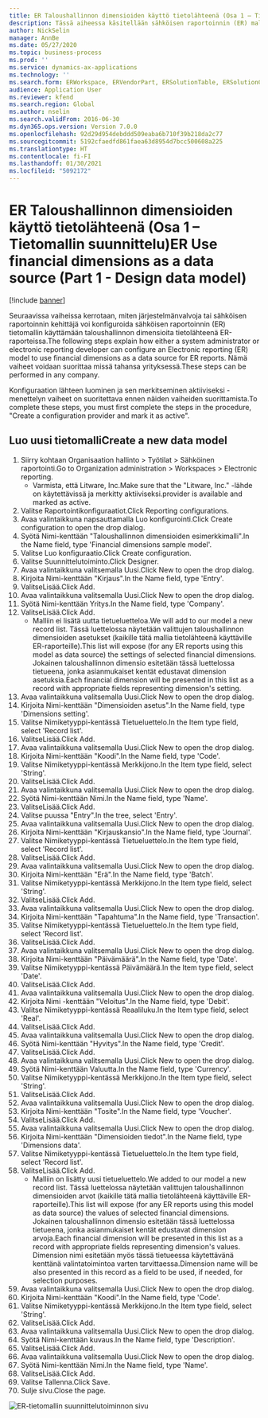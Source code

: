```yaml
---
title: ER Taloushallinnon dimensioiden käyttö tietolähteenä (Osa 1 – Tietomallin suunnittelu)
description: Tässä aiheessa käsitellään sähköisen raportoinnin (ER) mallin määrittämistä käyttämään taloushallinnon dimensioita ER-raporttien tietolähteenä. (Osa 1)
author: NickSelin
manager: AnnBe
ms.date: 05/27/2020
ms.topic: business-process
ms.prod: ''
ms.service: dynamics-ax-applications
ms.technology: ''
ms.search.form: ERWorkspace, ERVendorPart, ERSolutionTable, ERSolutionCreateDropDialog, ERDataModelDesigner, ERDataModelContentsItemCreationDialog
audience: Application User
ms.reviewer: kfend
ms.search.region: Global
ms.author: nselin
ms.search.validFrom: 2016-06-30
ms.dyn365.ops.version: Version 7.0.0
ms.openlocfilehash: 92d29d954debddd509eaba6b710f39b218da2c77
ms.sourcegitcommit: 5192cfaedfd861faea63d8954d7bcc500608a225
ms.translationtype: HT
ms.contentlocale: fi-FI
ms.lasthandoff: 01/30/2021
ms.locfileid: "5092172"
---
```

# <a name="er-use-financial-dimensions-as-a-data-source-part-1---design-data-model"></a><span data-ttu-id="0a618-104">ER Taloushallinnon dimensioiden käyttö tietolähteenä (Osa 1 – Tietomallin suunnittelu)</span><span class="sxs-lookup"><span data-stu-id="0a618-104">ER Use financial dimensions as a data source (Part 1 - Design data model)</span></span>

[!include [banner](../../includes/banner.md)]

<span data-ttu-id="0a618-105">Seuraavissa vaiheissa kerrotaan, miten järjestelmänvalvoja tai sähköisen raportoinnin kehittäjä voi konfiguroida sähköisen raportoinnin (ER) tietomallin käyttämään taloushallinnon dimensioita tietolähteenä ER-raporteissa.</span><span class="sxs-lookup"><span data-stu-id="0a618-105">The following steps explain how either a system administrator or electronic reporting developer can configure an Electronic reporting (ER) model to use financial dimensions as a data source for ER reports.</span></span> <span data-ttu-id="0a618-106">Nämä vaiheet voidaan suorittaa missä tahansa yrityksessä.</span><span class="sxs-lookup"><span data-stu-id="0a618-106">These steps can be performed in any company.</span></span>

<span data-ttu-id="0a618-107">Konfiguraation lähteen luominen ja sen merkitseminen aktiiviseksi -menettelyn vaiheet on suoritettava ennen näiden vaiheiden suorittamista.</span><span class="sxs-lookup"><span data-stu-id="0a618-107">To complete these steps, you must first complete the steps in the procedure, "Create a configuration provider and mark it as active".</span></span>


## <a name="create-a-new-data-model"></a><span data-ttu-id="0a618-108">Luo uusi tietomalli</span><span class="sxs-lookup"><span data-stu-id="0a618-108">Create a new data model</span></span>
1. <span data-ttu-id="0a618-109">Siirry kohtaan Organisaation hallinto > Työtilat > Sähköinen raportointi.</span><span class="sxs-lookup"><span data-stu-id="0a618-109">Go to Organization administration > Workspaces > Electronic reporting.</span></span>
    * <span data-ttu-id="0a618-110">Varmista, että Litware, Inc.</span><span class="sxs-lookup"><span data-stu-id="0a618-110">Make sure that the "Litware, Inc."</span></span> <span data-ttu-id="0a618-111">-lähde on käytettävissä ja merkitty aktiiviseksi.</span><span class="sxs-lookup"><span data-stu-id="0a618-111">provider is available and marked as active.</span></span>  
2. <span data-ttu-id="0a618-112">Valitse Raportointikonfiguraatiot.</span><span class="sxs-lookup"><span data-stu-id="0a618-112">Click Reporting configurations.</span></span>
3. <span data-ttu-id="0a618-113">Avaa valintaikkuna napsauttamalla Luo konfigurointi.</span><span class="sxs-lookup"><span data-stu-id="0a618-113">Click Create configuration to open the drop dialog.</span></span>
4. <span data-ttu-id="0a618-114">Syötä Nimi-kenttään "Taloushallinnon dimensioiden esimerkkimalli".</span><span class="sxs-lookup"><span data-stu-id="0a618-114">In the Name field, type 'Financial dimensions sample model'.</span></span>
5. <span data-ttu-id="0a618-115">Valitse Luo konfiguraatio.</span><span class="sxs-lookup"><span data-stu-id="0a618-115">Click Create configuration.</span></span>
6. <span data-ttu-id="0a618-116">Valitse Suunnittelutoiminto.</span><span class="sxs-lookup"><span data-stu-id="0a618-116">Click Designer.</span></span>
7. <span data-ttu-id="0a618-117">Avaa valintaikkuna valitsemalla Uusi.</span><span class="sxs-lookup"><span data-stu-id="0a618-117">Click New to open the drop dialog.</span></span>
8. <span data-ttu-id="0a618-118">Kirjoita Nimi-kenttään "Kirjaus".</span><span class="sxs-lookup"><span data-stu-id="0a618-118">In the Name field, type 'Entry'.</span></span>
9. <span data-ttu-id="0a618-119">ValitseLisää.</span><span class="sxs-lookup"><span data-stu-id="0a618-119">Click Add.</span></span>
10. <span data-ttu-id="0a618-120">Avaa valintaikkuna valitsemalla Uusi.</span><span class="sxs-lookup"><span data-stu-id="0a618-120">Click New to open the drop dialog.</span></span>
11. <span data-ttu-id="0a618-121">Syötä Nimi-kenttään Yritys.</span><span class="sxs-lookup"><span data-stu-id="0a618-121">In the Name field, type 'Company'.</span></span>
12. <span data-ttu-id="0a618-122">ValitseLisää.</span><span class="sxs-lookup"><span data-stu-id="0a618-122">Click Add.</span></span>
    * <span data-ttu-id="0a618-123">Malliin ei lisätä uutta tietueluetteloa.</span><span class="sxs-lookup"><span data-stu-id="0a618-123">We will add to our model a new record list.</span></span> <span data-ttu-id="0a618-124">Tässä luettelossa näytetään valittujen taloushallinnon dimensioiden asetukset (kaikille tätä mallia tietolähteenä käyttäville ER-raporteille).</span><span class="sxs-lookup"><span data-stu-id="0a618-124">This list will expose (for any ER reports using this model as data source) the settings of selected financial dimensions.</span></span> <span data-ttu-id="0a618-125">Jokainen taloushallinnon dimensio esitetään tässä luettelossa tietueena, jonka asianmukaiset kentät edustavat dimension asetuksia.</span><span class="sxs-lookup"><span data-stu-id="0a618-125">Each financial dimension will be presented in this list as a record with appropriate fields representing dimension's setting.</span></span>  
13. <span data-ttu-id="0a618-126">Avaa valintaikkuna valitsemalla Uusi.</span><span class="sxs-lookup"><span data-stu-id="0a618-126">Click New to open the drop dialog.</span></span>
14. <span data-ttu-id="0a618-127">Kirjoita Nimi-kenttään "Dimensioiden asetus".</span><span class="sxs-lookup"><span data-stu-id="0a618-127">In the Name field, type 'Dimensions setting'.</span></span>
15. <span data-ttu-id="0a618-128">Valitse Nimiketyyppi-kentässä Tietueluettelo.</span><span class="sxs-lookup"><span data-stu-id="0a618-128">In the Item type field, select 'Record list'.</span></span>
16. <span data-ttu-id="0a618-129">ValitseLisää.</span><span class="sxs-lookup"><span data-stu-id="0a618-129">Click Add.</span></span>
17. <span data-ttu-id="0a618-130">Avaa valintaikkuna valitsemalla Uusi.</span><span class="sxs-lookup"><span data-stu-id="0a618-130">Click New to open the drop dialog.</span></span>
18. <span data-ttu-id="0a618-131">Kirjoita Nimi-kenttään "Koodi".</span><span class="sxs-lookup"><span data-stu-id="0a618-131">In the Name field, type 'Code'.</span></span>
19. <span data-ttu-id="0a618-132">Valitse Nimiketyyppi-kentässä Merkkijono.</span><span class="sxs-lookup"><span data-stu-id="0a618-132">In the Item type field, select 'String'.</span></span>
20. <span data-ttu-id="0a618-133">ValitseLisää.</span><span class="sxs-lookup"><span data-stu-id="0a618-133">Click Add.</span></span>
21. <span data-ttu-id="0a618-134">Avaa valintaikkuna valitsemalla Uusi.</span><span class="sxs-lookup"><span data-stu-id="0a618-134">Click New to open the drop dialog.</span></span>
22. <span data-ttu-id="0a618-135">Syötä Nimi-kenttään Nimi.</span><span class="sxs-lookup"><span data-stu-id="0a618-135">In the Name field, type 'Name'.</span></span>
23. <span data-ttu-id="0a618-136">ValitseLisää.</span><span class="sxs-lookup"><span data-stu-id="0a618-136">Click Add.</span></span>
24. <span data-ttu-id="0a618-137">Valitse puussa "Entry".</span><span class="sxs-lookup"><span data-stu-id="0a618-137">In the tree, select 'Entry'.</span></span>
25. <span data-ttu-id="0a618-138">Avaa valintaikkuna valitsemalla Uusi.</span><span class="sxs-lookup"><span data-stu-id="0a618-138">Click New to open the drop dialog.</span></span>
26. <span data-ttu-id="0a618-139">Kirjoita Nimi-kenttään "Kirjauskansio".</span><span class="sxs-lookup"><span data-stu-id="0a618-139">In the Name field, type 'Journal'.</span></span>
27. <span data-ttu-id="0a618-140">Valitse Nimiketyyppi-kentässä Tietueluettelo.</span><span class="sxs-lookup"><span data-stu-id="0a618-140">In the Item type field, select 'Record list'.</span></span>
28. <span data-ttu-id="0a618-141">ValitseLisää.</span><span class="sxs-lookup"><span data-stu-id="0a618-141">Click Add.</span></span>
29. <span data-ttu-id="0a618-142">Avaa valintaikkuna valitsemalla Uusi.</span><span class="sxs-lookup"><span data-stu-id="0a618-142">Click New to open the drop dialog.</span></span>
30. <span data-ttu-id="0a618-143">Kirjoita Nimi-kenttään "Erä".</span><span class="sxs-lookup"><span data-stu-id="0a618-143">In the Name field, type 'Batch'.</span></span>
31. <span data-ttu-id="0a618-144">Valitse Nimiketyyppi-kentässä Merkkijono.</span><span class="sxs-lookup"><span data-stu-id="0a618-144">In the Item type field, select 'String'.</span></span>
32. <span data-ttu-id="0a618-145">ValitseLisää.</span><span class="sxs-lookup"><span data-stu-id="0a618-145">Click Add.</span></span>
33. <span data-ttu-id="0a618-146">Avaa valintaikkuna valitsemalla Uusi.</span><span class="sxs-lookup"><span data-stu-id="0a618-146">Click New to open the drop dialog.</span></span>
34. <span data-ttu-id="0a618-147">Kirjoita Nimi-kenttään "Tapahtuma".</span><span class="sxs-lookup"><span data-stu-id="0a618-147">In the Name field, type 'Transaction'.</span></span>
35. <span data-ttu-id="0a618-148">Valitse Nimiketyyppi-kentässä Tietueluettelo.</span><span class="sxs-lookup"><span data-stu-id="0a618-148">In the Item type field, select 'Record list'.</span></span>
36. <span data-ttu-id="0a618-149">ValitseLisää.</span><span class="sxs-lookup"><span data-stu-id="0a618-149">Click Add.</span></span>
37. <span data-ttu-id="0a618-150">Avaa valintaikkuna valitsemalla Uusi.</span><span class="sxs-lookup"><span data-stu-id="0a618-150">Click New to open the drop dialog.</span></span>
38. <span data-ttu-id="0a618-151">Kirjoita Nimi-kenttään "Päivämäärä".</span><span class="sxs-lookup"><span data-stu-id="0a618-151">In the Name field, type 'Date'.</span></span>
39. <span data-ttu-id="0a618-152">Valitse Nimiketyyppi-kentässä Päivämäärä.</span><span class="sxs-lookup"><span data-stu-id="0a618-152">In the Item type field, select 'Date'.</span></span>
40. <span data-ttu-id="0a618-153">ValitseLisää.</span><span class="sxs-lookup"><span data-stu-id="0a618-153">Click Add.</span></span>
41. <span data-ttu-id="0a618-154">Avaa valintaikkuna valitsemalla Uusi.</span><span class="sxs-lookup"><span data-stu-id="0a618-154">Click New to open the drop dialog.</span></span>
42. <span data-ttu-id="0a618-155">Kirjoita Nimi -kenttään "Veloitus".</span><span class="sxs-lookup"><span data-stu-id="0a618-155">In the Name field, type 'Debit'.</span></span>
43. <span data-ttu-id="0a618-156">Valitse Nimiketyyppi-kentässä Reaaliluku.</span><span class="sxs-lookup"><span data-stu-id="0a618-156">In the Item type field, select 'Real'.</span></span>
44. <span data-ttu-id="0a618-157">ValitseLisää.</span><span class="sxs-lookup"><span data-stu-id="0a618-157">Click Add.</span></span>
45. <span data-ttu-id="0a618-158">Avaa valintaikkuna valitsemalla Uusi.</span><span class="sxs-lookup"><span data-stu-id="0a618-158">Click New to open the drop dialog.</span></span>
46. <span data-ttu-id="0a618-159">Syötä Nimi-kenttään "Hyvitys".</span><span class="sxs-lookup"><span data-stu-id="0a618-159">In the Name field, type 'Credit'.</span></span>
47. <span data-ttu-id="0a618-160">ValitseLisää.</span><span class="sxs-lookup"><span data-stu-id="0a618-160">Click Add.</span></span>
48. <span data-ttu-id="0a618-161">Avaa valintaikkuna valitsemalla Uusi.</span><span class="sxs-lookup"><span data-stu-id="0a618-161">Click New to open the drop dialog.</span></span>
49. <span data-ttu-id="0a618-162">Syötä Nimi-kenttään Valuutta.</span><span class="sxs-lookup"><span data-stu-id="0a618-162">In the Name field, type 'Currency'.</span></span>
50. <span data-ttu-id="0a618-163">Valitse Nimiketyyppi-kentässä Merkkijono.</span><span class="sxs-lookup"><span data-stu-id="0a618-163">In the Item type field, select 'String'.</span></span>
51. <span data-ttu-id="0a618-164">ValitseLisää.</span><span class="sxs-lookup"><span data-stu-id="0a618-164">Click Add.</span></span>
52. <span data-ttu-id="0a618-165">Avaa valintaikkuna valitsemalla Uusi.</span><span class="sxs-lookup"><span data-stu-id="0a618-165">Click New to open the drop dialog.</span></span>
53. <span data-ttu-id="0a618-166">Kirjoita Nimi-kenttään "Tosite".</span><span class="sxs-lookup"><span data-stu-id="0a618-166">In the Name field, type 'Voucher'.</span></span>
54. <span data-ttu-id="0a618-167">ValitseLisää.</span><span class="sxs-lookup"><span data-stu-id="0a618-167">Click Add.</span></span>
55. <span data-ttu-id="0a618-168">Avaa valintaikkuna valitsemalla Uusi.</span><span class="sxs-lookup"><span data-stu-id="0a618-168">Click New to open the drop dialog.</span></span>
56. <span data-ttu-id="0a618-169">Kirjoita Nimi-kenttään "Dimensioiden tiedot".</span><span class="sxs-lookup"><span data-stu-id="0a618-169">In the Name field, type 'Dimensions data'.</span></span>
57. <span data-ttu-id="0a618-170">Valitse Nimiketyyppi-kentässä Tietueluettelo.</span><span class="sxs-lookup"><span data-stu-id="0a618-170">In the Item type field, select 'Record list'.</span></span>
58. <span data-ttu-id="0a618-171">ValitseLisää.</span><span class="sxs-lookup"><span data-stu-id="0a618-171">Click Add.</span></span>
    * <span data-ttu-id="0a618-172">Malliin on lisätty uusi tietueluettelo.</span><span class="sxs-lookup"><span data-stu-id="0a618-172">We added to our model a new record list.</span></span> <span data-ttu-id="0a618-173">Tässä luettelossa näytetään valittujen taloushallinnon dimensioiden arvot (kaikille tätä mallia tietolähteenä käyttäville ER-raporteille).</span><span class="sxs-lookup"><span data-stu-id="0a618-173">This list will expose (for any ER reports using this model as data source) the values of selected financial dimensions.</span></span> <span data-ttu-id="0a618-174">Jokainen taloushallinnon dimensio esitetään tässä luettelossa tietueena, jonka asianmukaiset kentät edustavat dimension arvoja.</span><span class="sxs-lookup"><span data-stu-id="0a618-174">Each financial dimension will be presented in this list as a record with appropriate fields representing dimension's values.</span></span> <span data-ttu-id="0a618-175">Dimension nimi esitetään myös tässä tietueessa käytettävänä kenttänä valintatoimintoa varten tarvittaessa.</span><span class="sxs-lookup"><span data-stu-id="0a618-175">Dimension name will be also presented in this record as a field to be used, if needed, for selection purposes.</span></span>  
59. <span data-ttu-id="0a618-176">Avaa valintaikkuna valitsemalla Uusi.</span><span class="sxs-lookup"><span data-stu-id="0a618-176">Click New to open the drop dialog.</span></span>
60. <span data-ttu-id="0a618-177">Kirjoita Nimi-kenttään "Koodi".</span><span class="sxs-lookup"><span data-stu-id="0a618-177">In the Name field, type 'Code'.</span></span>
61. <span data-ttu-id="0a618-178">Valitse Nimiketyyppi-kentässä Merkkijono.</span><span class="sxs-lookup"><span data-stu-id="0a618-178">In the Item type field, select 'String'.</span></span>
62. <span data-ttu-id="0a618-179">ValitseLisää.</span><span class="sxs-lookup"><span data-stu-id="0a618-179">Click Add.</span></span>
63. <span data-ttu-id="0a618-180">Avaa valintaikkuna valitsemalla Uusi.</span><span class="sxs-lookup"><span data-stu-id="0a618-180">Click New to open the drop dialog.</span></span>
64. <span data-ttu-id="0a618-181">Syötä Nimi-kenttään kuvaus.</span><span class="sxs-lookup"><span data-stu-id="0a618-181">In the Name field, type 'Description'.</span></span>
65. <span data-ttu-id="0a618-182">ValitseLisää.</span><span class="sxs-lookup"><span data-stu-id="0a618-182">Click Add.</span></span>
66. <span data-ttu-id="0a618-183">Avaa valintaikkuna valitsemalla Uusi.</span><span class="sxs-lookup"><span data-stu-id="0a618-183">Click New to open the drop dialog.</span></span>
67. <span data-ttu-id="0a618-184">Syötä Nimi-kenttään Nimi.</span><span class="sxs-lookup"><span data-stu-id="0a618-184">In the Name field, type 'Name'.</span></span>
68. <span data-ttu-id="0a618-185">ValitseLisää.</span><span class="sxs-lookup"><span data-stu-id="0a618-185">Click Add.</span></span>
69. <span data-ttu-id="0a618-186">Valitse Tallenna.</span><span class="sxs-lookup"><span data-stu-id="0a618-186">Click Save.</span></span>
70. <span data-ttu-id="0a618-187">Sulje sivu.</span><span class="sxs-lookup"><span data-stu-id="0a618-187">Close the page.</span></span>

![ER-tietomallin suunnittelutoiminnon sivu](../media/er-financial-dimensions-guides-data-model.png)


